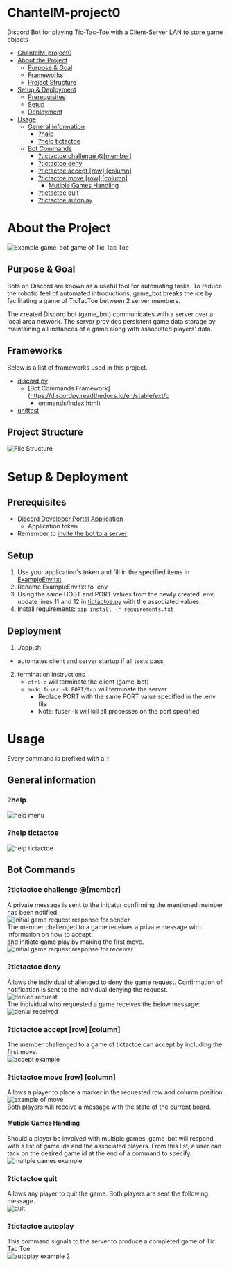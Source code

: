 # ChantelM-project0

Discord Bot for playing Tic-Tac-Toe with a
Client-Server LAN to store game objects

- [ChantelM-project0](#chantelm-project0)
- [About the Project](#about-the-project)
  - [Purpose & Goal](#purpose--goal)
  - [Frameworks](#frameworks)
  - [Project Structure](#project-structure)
- [Setup & Deployment](#setup--deployment)
  - [Prerequisites](#prerequisites)
  - [Setup](#setup)
  - [Deployment](#deployment)
- [Usage](#usage)
  - [General information](#general-information)
    - [?help](#help)
    - [?help tictactoe](#help-tictactoe)
  - [Bot Commands](#bot-commands)
    - [?tictactoe challenge @[member]](#tictactoe-challenge-member)
    - [?tictactoe deny](#tictactoe-deny)
    - [?tictactoe accept [row] [column]](#tictactoe-accept-row-column)
    - [?tictactoe move [row] [column]](#tictactoe-move-row-column)
      - [Mutiple Games Handling](#mutiple-games-handling)
    - [?tictactoe quit](#tictactoe-quit)
    - [?tictactoe autoplay](#tictactoe-autoplay)

# About the Project

![Example game_bot game of Tic Tac Toe](/images/game_bot_autoplay.png)

## Purpose & Goal

Bots on Discord are known as a useful tool for automating tasks. To reduce the
robotic feel of automated introductions, game_bot breaks the ice by facilitating
a game of TicTacToe between 2 server members.

The created Discord bot (game_bot) communicates with a server over a local area network.
The server provides persistent game data storage by maintaining all instances of a game
along with associated players' data.

## Frameworks

Below is a list of frameworks used in this project.

- [discord.py](https://discordpy.readthedocs.io/en/stable/)
  - [Bot Commands Framework](https://discordpy.readthedocs.io/en/stable/ext/c
    - ommands/index.html)
- [unittest](https://docs.python.org/3/library/unittest.html)


## Project Structure

![File Structure](/images/file_structue.png)

# Setup & Deployment

## Prerequisites

- [Discord Developer Portal Application](https://discord.com/developers/docs/getting-started)
  - Application token
- Remember to [invite the bot to a server](https://discord.com/developers/docs/getting-started#configuring-a-bot)

## Setup

1. Use your application's token and fill in the specified items in [ExampleEnv.txt](ExampleEnv.txt)
2. Rename ExampleEnv.txt to .env
3. Using the same HOST and PORT values from the newly created .env, update lines 11 and 12
   in [tictactoe.py](src/client/cogs/tictactoe.py) with the associated values.
4. Install requirements: `pip install -r requirements.txt`

## Deployment

1. ./app.sh

- automates client and server startup if all tests pass

2. termination instructions
   - `ctrl+c` will terminate the client (game_bot)
   - `sudo fuser -k PORT/tcp` will terminate the server
     - Replace PORT with the same PORT value specified in the .env file
     - Note: fuser -k will kill all processes on the port specified

# Usage

Every command is prefixed with a `?`

## General information

### ?help

![help menu](images/help.png)

### ?help tictactoe

![help tictactoe](images/help_ttt.png)

## Bot Commands

### ?tictactoe challenge @[member]

A private message is sent to the initiator confirming the mentioned member has been notified.<br>
![initial game request response for sender](images/initiatal_request.png)<br>
The member challenged to a game receives a private message with information on how to accept.<br>
and initiate game play by making the first move.<br>
![initial game request response for receiver](images/initial_challenged.png)

### ?tictactoe deny

Allows the individual challenged to deny the game request. Confirmation of notification is sent to the individual denying the request.<br>
![denied request](images/deny_challenge.png)<br>
The individual who requested a game receives the below message:<br>
![denial received](images/request_denied.png)

### ?tictactoe accept [row] [column]

The member challenged to a game of tictactoe can accept by including the first move.<br>
![accept example](images/accept_note.png)

### ?tictactoe move [row] [column]

Allows a player to place a marker in the requested row and column position.<br>
![example of move](images/move_example.png)<br>
Both players will receive a message with the state of the current board.

#### Mutiple Games Handling

Should a player be involved with multiple games, game_bot will respond with a list of game ids and the associated players.
From this list, a user can tack on the desired game id at the end of a command to specify. <br>
![multple games example](images/multiple_games.png)

### ?tictactoe quit

Allows any player to quit the game. Both players are sent the following message.<br>
![quit](images/quit.png)

### ?tictactoe autoplay

This command signals to the server to produce a completed game of Tic Tac Toe.<br>
![autoplay example 2](images/autoplay2.png)
